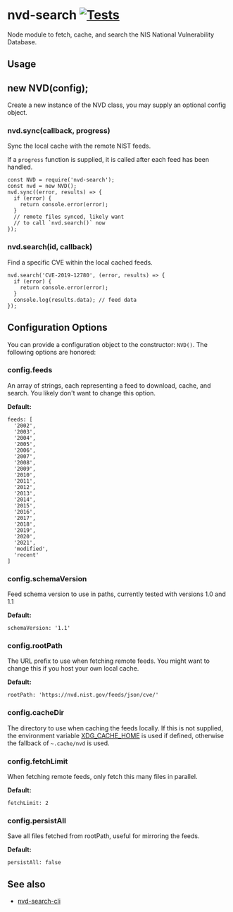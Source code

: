 # nvd-search [![Tests](https://github.com/travispaul/node-nvd-search/actions/workflows/test.yml/badge.svg)](https://github.com/travispaul/node-nvd-search/actions/workflows/test.yml)

Node module to fetch, cache, and search the NIS National Vulnerability Database.

## Usage

## new NVD(config);

Create a new instance of the NVD class, you may supply an optional config object.

### nvd.sync(callback, progress)

Sync the local cache with the remote NIST feeds.

If a `progress` function is supplied, it is called after each feed has been handled.

```
const NVD = require('nvd-search');
const nvd = new NVD();
nvd.sync((error, results) => {
  if (error) {
    return console.error(error);
  }
  // remote files synced, likely want
  // to call `nvd.search()` now
});
```

### nvd.search(id, callback)

Find a specific CVE within the local cached feeds.

```
nvd.search('CVE-2019-12780', (error, results) => {
  if (error) {
    return console.error(error);
  }
  console.log(results.data); // feed data
});
```

## Configuration Options

You can provide a configuration object to the constructor: `NVD()`.
The following options are honored:

### config.feeds

An array of strings, each representing a feed to download, cache, and search.
You likely don't want to change this option.

**Default:**

```
feeds: [
  '2002',
  '2003',
  '2004',
  '2005',
  '2006',
  '2007',
  '2008',
  '2009',
  '2010',
  '2011',
  '2012',
  '2013',
  '2014',
  '2015',
  '2016',
  '2017',
  '2018',
  '2019',
  '2020',
  '2021',
  'modified',
  'recent'
]
```

### config.schemaVersion

Feed schema version to use in paths, currently tested with versions 1.0 and 1.1

**Default:**

```
schemaVersion: '1.1'
```

### config.rootPath

The URL prefix to use when fetching remote feeds. You might want to change
this if you host your own local cache.

**Default:**

```
rootPath: 'https://nvd.nist.gov/feeds/json/cve/'
```

### config.cacheDir

The directory to use when caching the feeds locally.
If this is not supplied, the environment variable [XDG_CACHE_HOME](https://standards.freedesktop.org/basedir-spec/basedir-spec-latest.html)
is used if defined, otherwise the fallback of `~.cache/nvd` is used.

### config.fetchLimit

When fetching remote feeds, only fetch this many files in parallel.

**Default:**

```
fetchLimit: 2
```

### config.persistAll

Save all files fetched from rootPath, useful for mirroring the feeds.

**Default:**

```
persistAll: false
```

## See also

- [nvd-search-cli](https://github.com/travispaul/node-nvd-search-cli)
